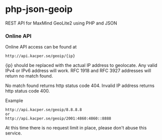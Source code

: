 php-json-geoip
==============

REST API for MaxMind GeoLite2 using PHP and JSON

### Online API

Online API access can be found at 

    http://api.kacper.se/geoip/{ip}

{ip} should be replaced with the actual IP address to geolocate. Any valid IPv4 or IPv6 address will work. RFC 1918 and RFC 3927 addresses will return no match found.

No match found returns http status code 404.
Invalid IP address returns http status code 400.

Example

    http://api.kacper.se/geoip/8.8.8.8
	or
	http://api.kacper.se/geoip/2001:4860:4860::8888
	
At this time there is no request limit in place, please don't abuse this service.